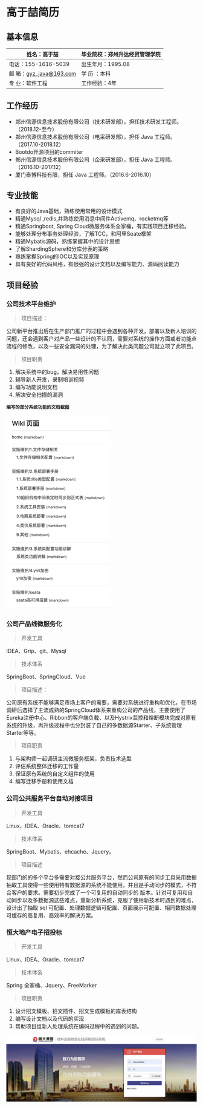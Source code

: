 # 高于喆简历

## 基本信息

| 姓名：高于喆            | 毕业院校：郑州升达经贸管理学院 |
| ----------------------- | ------------------------------ |
| 电话：155-1616-5039     | 出生年月：1995.08              |
| 邮 箱：gyz_java@163.com | 学 历 ：本科                   |
| 专 业：软件工程         | 工作经验：4年                  |

## 工作经历

- 郑州信源信息技术股份有限公司（技术研发部），担任技术研发工程师。（2018.12-至今） 
- 郑州信源信息技术股份有限公司（电采研发部），担任 Java 工程师。（2017.10-2018.12） 
- Bootdo开源项目的commiter
- 郑州信源信息技术股份有限公司（企采研发部），担任 Java 工程师。（2016.10-2017.12） 
- 厦门泰博科技有限，担任 Java 工程师。（2016.6-2016.10）

## 专业技能

- 有良好的Java基础，熟练使用常用的设计模式
- 精通Mysql ,redis,并熟练使用消息中间件Activemq、rocketmq等
- 精通Springboot, Spring Cloud微服务体系全家桶，有实践项目迁移经验。
- 能够处理分布事务处理经验，了解TCC，和阿里Seate框架
- 精通Mybatis源码，熟练掌握其中的设计思想
- 了解ShardingSphere和分库分表的策略
- 熟练掌握Spring的IOC以及实现原理
- 具有良好的代码风格，有很强的设计文档以及编写能力、源码阅读能力

## 项目经验

### 公司技术平台维护

> 项目描述：

公司新平台推出后在生产部门推广的过程中会遇到各种开发，部署以及新人培训的问题，还会遇到客户对产品一些设计的不认同，需要对系统的操作方面或者功能点流程的修改，以及一些安全漏洞的处理，为了解决此类问题公司就立项了此项目。

> 项目职责

1. 解决系统中的bug，解决易用性问题
2. 辅导新人开发，录制培训视频
3. 编写功能说明文档
4. 解决安全扫描的漏洞

**`编写的部分系统功能的文档截图`**

<img src="assets/image-20200602221640900.png" alt="image-20200602221640900" style="zoom: 50%;" />

### 公司产品线微服务化

> 开发工具

IDEA、Grip、git、Mysql

> 技术体系

SpringBoot、SpringCloud、Vue

> 项目描述：

公司原有系统不能够满足市场上客户的需要，需要对系统进行重构和优化，在市场调研后选择了主流成熟的SpringCloud体系来重构公司的产品线，主要使用了Eureka注册中心、Ribbon的客户端负载、以及Hystrix监控和熔断模块完成对原有系统的升级，再升级过程中也分封装了自己的多数据源Starter、子系统管理Starter等等。

> 项目职责

1. 与架构师一起调研主流微服务框架，负责技术选型
2. 评估系统整体迁移的工作量
3. 保证原有系统的自定义组件的使用
4. 编写迁移手册和使用文档

### 公司公共服务平台自动对接项目 

> 开发工具

Linux、IDEA、Oracle、tomcat7 

> 技术体系

SpringBoot、Mybatis、ehcache、Jquery。 

> 项目描述

现部门的的多个平台多需要对接公共服务平台，然而公司原有的同步工具采用数据抽取工具使得一些使用特有数据源的系统不能使用，并且是手动同步的模式，不符合客户的要求。需要初步完成了一个可复用的自动同步的 版本。针对可复用和自动同步以及多数据源这些难点，重新分析系统，克服了使用新技术时遇到的难点，设计出了抽取 sql 可配置、处理数据逻辑可配置、页面展示可配置、相同数据处理可缓存的高复用、高效率的解决方案。

### 恒大地产电子招投标

> 开发工具

Linux、IDEA、Oracle、tomcat7 

> 技术体系

Spring 全家桶、Jquery、FreeMarker

> 项目职责

1. 设计招文模板、招文插件、招文生成模板的库表结构
2. 编写设计文档以及代码的实现
3. 帮助项目组新人处理系统在编码过程中的遇到的问题。

![image-20200602193033519](assets/image-20200602193033519.png)